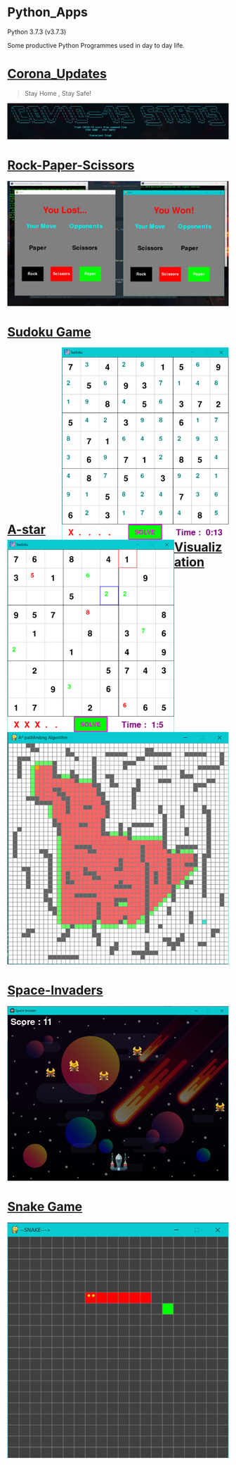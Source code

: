 # Python_Apps
Python 3.7.3 (v3.7.3)

Some productive Python Programmes used in day to day life.

# [Corona_Updates](https://github.com/smrnjeet222/Python_Apps/tree/master/Corona_Updates)

> Stay Home , Stay Safe!

<p align="center">
  <img src="https://raw.githubusercontent.com/smrnjeet222/Python_Apps/master/Corona_Updates/heading.jpg">
</p>


# [Rock-Paper-Scissors](https://github.com/smrnjeet222/Python_Apps/tree/master/Rock-Paper-Scissors)

<p align="center">
  <img src="https://raw.githubusercontent.com/smrnjeet222/Python_Apps/master/Rock-Paper-Scissors/demo.jpg">
</p>

# [Sudoku Game](https://github.com/smrnjeet222/Python_Apps/tree/master/SudokuSolver)
<p>
  <img align="right" width="380em" src="https://raw.githubusercontent.com/smrnjeet222/Python_Apps/master/SudokuSolver/1.png">
  <img align="left" width="380em" src="https://raw.githubusercontent.com/smrnjeet222/Python_Apps/master/SudokuSolver/2.png">
 </p>
 
 <br><br><br><br><br><br><br><br><br><br><br><br><br><br><br><br><br><br><br><br><br>
 
 # [A-star Visualization](https://github.com/smrnjeet222/Python_Apps/tree/master/A-star)

<p align="center">
  <img src="https://raw.githubusercontent.com/smrnjeet222/smrnjeet222/master/assets/Astar.png">
</p>

# [Space-Invaders](https://github.com/smrnjeet222/Python_Apps/tree/master/Space-invaders)

<p align="center">
  <img src="https://raw.githubusercontent.com/smrnjeet222/Python_Apps/master/Space-invaders/Sc.jpg">
</p>

# [Snake Game](https://github.com/smrnjeet222/Python_Apps/tree/master/Snake)

<p align="center">
  <img src="https://raw.githubusercontent.com/smrnjeet222/Python_Apps/master/Snake/Extras/play.png">  
</p>
